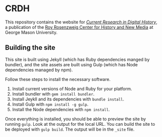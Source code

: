 # CRDH

This repository contains the website for [*Current Research in Digital History*](http://crdh.rrchnm.org/), a publication of the [Roy Rosenzweig Center for History and New Media](http://rrchnm.org) at George Mason University.

## Building the site

This site is built using Jekyll (which has Ruby dependencies manged by bundler), and the site assets are built using Gulp (which has Node dependencies managed by npm).

Follow these steps to install the necessary software.

1. Install current versions of Node and Ruby for your platform.
2. Install bundler with `gem install bundler`.
3. Install Jeykll and its dependencies with `bundle install`.
4. Install Gulp with `npm install -g gulp`.
5. Install the Node dependencies with `npm install`.

Once everything is installed, you should be able to preview the site by running `gulp`. Look at the output for the local URL. You can build the site to be deployed with `gulp build`. The output will be in the `_site` file.

